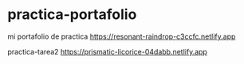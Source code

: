 # practica-portafolio
mi portafolio de practica
https://resonant-raindrop-c3ccfc.netlify.app

practica-tarea2
https://prismatic-licorice-04dabb.netlify.app
